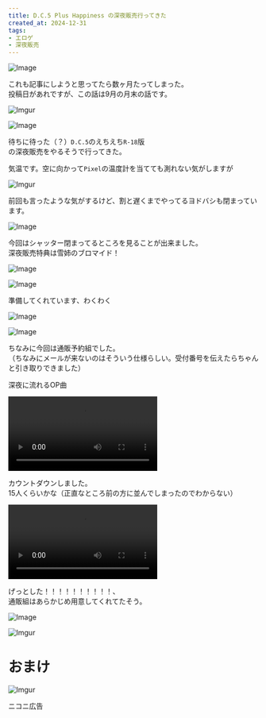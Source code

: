 ```yaml
---
title: D.C.5 Plus Happiness の深夜販売行ってきた
created_at: 2024-12-31
tags:
- エロゲ
- 深夜販売
---
```


![Image](https://github.com/takusan23/UltraHdrBlurEdit/blob/master/result2/image1.jpg?raw=true)

これも記事にしようと思ってたら数ヶ月たってしまった。  
投稿日があれですが、この話は9月の月末の話です。

![Imgur](https://i.imgur.com/foK0X1D.png)

![Image](https://github.com/takusan23/UltraHdrBlurEdit/blob/master/result2/image2.jpg?raw=true)

待ちに待った（？）`D.C.5`のえちえち`R-18`版  
の深夜販売をやるそうで行ってきた。

気温です。空に向かって`Pixel`の温度計を当てても測れない気がしますが

![Imgur](https://i.imgur.com/nEanH43.png)

前回も言ったような気がするけど、割と遅くまでやってるヨドバシも閉まっています。

![Image](https://github.com/takusan23/UltraHdrBlurEdit/blob/master/result2/image3.jpg?raw=true)

今回はシャッター閉まってるところを見ることが出来ました。  
深夜販売特典は雪姉のブロマイド！

![Image](https://github.com/takusan23/UltraHdrBlurEdit/blob/master/result2/image4.jpg?raw=true)

![Image](https://github.com/takusan23/UltraHdrBlurEdit/blob/master/result2/image5.jpg?raw=true)

準備してくれています、わくわく

![Image](https://github.com/takusan23/UltraHdrBlurEdit/blob/master/result2/image6.jpg?raw=true)

![Image](https://github.com/takusan23/UltraHdrBlurEdit/blob/master/result2/image7.jpg?raw=true)

ちなみに今回は通販予約組でした。  
（ちなみにメールが来ないのはそういう仕様らしい。受付番号を伝えたらちゃんと引き取りできました）

深夜に流れるOP曲

<video width="300px" controls src="https://github.com/takusan23/AkariCoreEffect/raw/refs/heads/master/result/demo_10bit_hdr.mp4"></video>

カウントダウンしました。  
15人くらいかな（正直なところ前の方に並んでしまったのでわからない）

<video width="300px" controls src="https://github.com/takusan23/AkariCoreEffect/raw/refs/heads/master/result/result_10bit_hdr.mp4"></video>

げっとした！！！！！！！！！！、  
通販組はあらかじめ用意してくれてたそう。

![Image](https://github.com/takusan23/UltraHdrBlurEdit/blob/master/result2/image8.jpg?raw=true)

![Imgur](https://i.imgur.com/HPmDhFL.png)

# おまけ

![Imgur](https://i.imgur.com/DnowfKc.png)

ニコニ広告